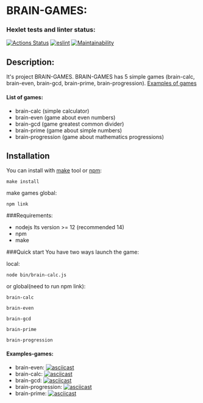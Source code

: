 # BRAIN-GAMES:
### Hexlet tests and linter status:
[![Actions Status](https://github.com/alexeylozenko/backend-project-lvl1/workflows/hexlet-check/badge.svg)](https://github.com/alexeylozenko/backend-project-lvl1/actions)
[![eslint](https://github.com/alexeylozenko/backend-project-lvl1/actions/workflows/eslint.yml/badge.svg)](https://github.com/alexeylozenko/backend-project-lvl1/actions/workflows/eslint.yml)
[![Maintainability](https://api.codeclimate.com/v1/badges/27d2ee47314a595dc5d0/maintainability)](https://codeclimate.com/github/alexeylozenko/backend-project-lvl1/maintainability)

## Description:
It's project BRAIN-GAMES. BRAIN-GAMES has 5 simple games (brain-calc, brain-even, brain-gcd, brain-prime, 
brain-progression). [Examples of games](https://github.com/alexeylozenko/backend-project-lvl1#Examples-games)

#### List of games:
* brain-calc (simple calculator)
* brain-even (game about even numbers)
* brain-gcd (game greatest common divider)
* brain-prime (game about simple numbers)
* brain-progression (game about mathematics progressions)

## Installation
You can install with [make](https://en.wikipedia.org/wiki/Make_(software)) tool or [npm](https://www.npmjs.com/):


    make install

make games global:

    npm link

###Requirements:
* nodejs lts version >= 12 (recommended 14)
* npm
* make

###Quick start
You have two ways launch the game:

local:

    node bin/brain-calc.js

or global(need to run npm link):


    brain-calc

    brain-even

    brain-gcd

    brain-prime

    brain-progression
    

#### Examples-games:
* brain-even: [![asciicast](https://asciinema.org/a/jO694lcjfKOMCnlUBXlrL3KWk.svg)](https://asciinema.org/a/jO694lcjfKOMCnlUBXlrL3KWk)
* brain-calc: [![asciicast](https://asciinema.org/a/MOLXDzTVo20YhtOMABE1mQC2X.svg)](https://asciinema.org/a/MOLXDzTVo20YhtOMABE1mQC2X)
* brain-gcd: [![asciicast](https://asciinema.org/a/4hV9fX5bZjpnRlfcrCcBGR7Gg.svg)](https://asciinema.org/a/4hV9fX5bZjpnRlfcrCcBGR7Gg)
* brain-progression: [![asciicast](https://asciinema.org/a/TUY0hPB2Cz97wJZFSa3fC1yIS.svg)](https://asciinema.org/a/TUY0hPB2Cz97wJZFSa3fC1yIS)
* brain-prime: [![asciicast](https://asciinema.org/a/DBb00CKdymCMYAxV5mubD8ork.svg)](https://asciinema.org/a/DBb00CKdymCMYAxV5mubD8ork)
